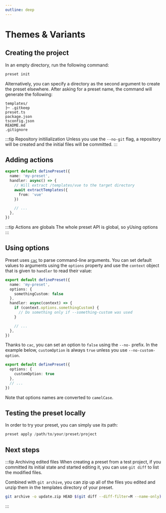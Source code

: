 ```yaml
---
outline: deep
---
```


# Themes & Variants

## Creating the project

In an empty directory, run the following command:

```bash
preset init
```

Alternatively, you can specify a directory as the second argument to create the preset elsewhere.
After asking for a preset name, the command will generate the following: 

```
templates/
├─ .gitkeep
preset.ts
package.json
tsconfig.json
README.md
.gitignore
```

:::tip Repository initilialization
Unless you use the `--no-git` flag, a repository will be created and the initial files will be committed.
:::

## Adding actions


```ts
export default definePreset({
  name: 'my-preset',
  handler: async() => {
    // Will extract /templates/vue to the target directory
    await extractTemplates({
      from: 'vue'
    })

    // ...
  },
})
```

:::tip Actions are globals
The whole preset API is global, so yUsing options
:::

## Using options

Preset uses [`cac`](https://github.com/cacjs/cac) to parse command-line arguments. You can set default values to arguments using the `options` property and use the `context` object that is given to `handler` to read their value:

```ts
export default definePreset({
  name: 'my-preset',
  options: {
    somethingCustom: false
  },
  handler: async(context) => {
    if (context.options.somethingCustom) {
      // Do something only if --something-custom was used
    }

    // ...
  },
})
```

Thanks to `cac`, you can set an option to `false` using the `--no-` prefix. In the example below, `customOption` is always `true` unless you use `--no-custom-option`. 

```ts
export default definePreset({
  options: {
    customOption: true
  },
  // ...
})
```

Note that options names are converted to `camelCase`.

## Testing the preset locally

In order to try your preset, you can simply use its path:

```ts
preset apply /path/to/your/preset/project
```

## Next steps


:::tip Archiving edited files
When creating a preset from a test project, if you committed its initial state and started editing it, you can use `git diff` to list the modified files.

Combined with `git archive`, you can zip up all of the files you edited and unzip them in the templates directory of your preset.

```bash
git archive -o update.zip HEAD $(git diff --diff-filter=M --name-only)
```
:::
